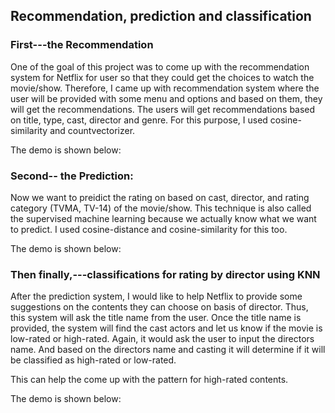 ## Recommendation, prediction and classification

### First---the Recommendation
One of the goal of this project was to come up with the recommendation system for Netflix for user so that they could get the choices to watch the movie/show. 
Therefore, I came up with recommendation system where the user will be provided with some menu and options and based on them, they will get the recommendations.
The users will get recommendations based on  title, type, cast, director and genre. For this purpose, I used cosine-similarity and countvectorizer.

The demo is shown below:

### Second-- the Prediction:

Now we want to preidict the rating on based on cast, director, and rating category (TVMA, TV-14) of the movie/show. This technique is also called the 
supervised machine learning because we actually know what we want to predict. I used cosine-distance and cosine-similarity for this too.

The demo is shown below:


### Then finally,---classifications for rating by director using KNN

After the prediction system, I would like to help Netflix to provide some suggestions on the contents they can choose on basis of director. Thus, this system will
ask the title name from the user. Once the title name is provided, the system will find the cast actors and let us know if the movie is low-rated or high-rated. 
Again, it would ask the user to input the directors name. And based on the directors name and casting it will determine if it will be classified as high-rated or low-rated.

This can help the come up with the pattern for high-rated contents.

The demo is shown below:
